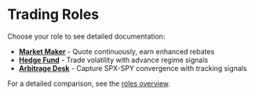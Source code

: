 # Trading Roles

Choose your role to see detailed documentation:


- **[Market Maker](market-maker.md)** - Quote continuously, earn enhanced rebates
- **[Hedge Fund](hedge-fund.md)** - Trade volatility with advance regime signals
- **[Arbitrage Desk](arbitrage-desk.md)** - Capture SPX-SPY convergence with tracking signals

For a detailed comparison, see the [roles overview](overview.md).
